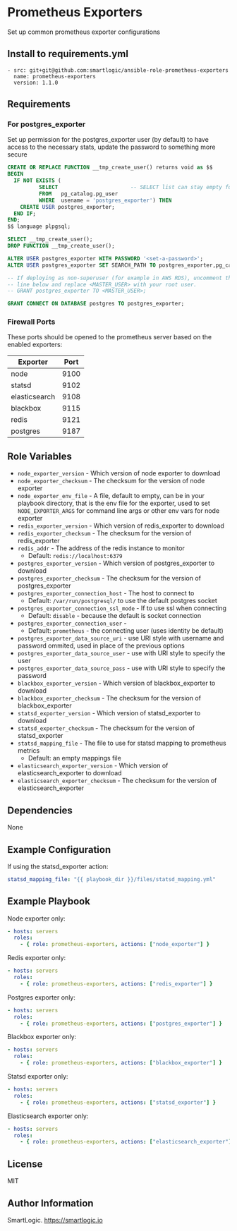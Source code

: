 # Prometheus Exporters

Set up common prometheus exporter configurations

## Install to requirements.yml

```
- src: git+git@github.com:smartlogic/ansible-role-prometheus-exporters
  name: prometheus-exporters
  version: 1.1.0
```

## Requirements

### For postgres_exporter

Set up permission for the postgres_exporter user (by default) to have access to the necessary stats, update the password to something more secure

```sql
CREATE OR REPLACE FUNCTION __tmp_create_user() returns void as $$
BEGIN
  IF NOT EXISTS (
          SELECT                       -- SELECT list can stay empty for this
          FROM   pg_catalog.pg_user
          WHERE  usename = 'postgres_exporter') THEN
    CREATE USER postgres_exporter;
  END IF;
END;
$$ language plpgsql;

SELECT __tmp_create_user();
DROP FUNCTION __tmp_create_user();

ALTER USER postgres_exporter WITH PASSWORD '<set-a-password>';
ALTER USER postgres_exporter SET SEARCH_PATH TO postgres_exporter,pg_catalog;

-- If deploying as non-superuser (for example in AWS RDS), uncomment the GRANT
-- line below and replace <MASTER_USER> with your root user.
-- GRANT postgres_exporter TO <MASTER_USER>;

GRANT CONNECT ON DATABASE postgres TO postgres_exporter;
```

### Firewall Ports

These ports should be opened to the prometheus server based on the enabled exporters:

| Exporter      | Port  |
| ------------- | ----- |
| node          | 9100  |
| statsd        | 9102  |
| elasticsearch | 9108  |
| blackbox      | 9115  |
| redis         | 9121  |
| postgres      | 9187  |

## Role Variables

- `node_exporter_version` - Which version of node exporter to download
- `node_exporter_checksum` - The checksum for the version of node exporter
- `node_exporter_env_file` - A file, default to empty, can be in your playbook directory, that is the env file for the exporter, used to set `NODE_EXPORTER_ARGS` for command line args or other env vars for node exporter
- `redis_exporter_version` - Which version of redis_exporter to download
- `redis_exporter_checksum` - The checksum for the version of redis_exporter
- `redis_addr` - The address of the redis instance to monitor
  - Default: `redis://localhost:6379`
- `postgres_exporter_version` - Which version of postgres_exporter to download
- `postgres_exporter_checksum` - The checksum for the version of postgres_exporter
- `postgres_exporter_connection_host` - The host to connect to
  - Default: `/var/run/postgresql/` to use the default postgres socket
- `postgres_exporter_connection_ssl_mode` - If to use ssl when connecting
  - Default: `disable` - because the default is socket connection
- `postgres_exporter_connection_user` -
  - Default: `prometheus` - the connecting user (uses identity be default)
- `postgres_exporter_data_source_uri` - use URI style with username and password ommited, used in place of the previous options
- `postgres_exporter_data_source_user` - use with URI style to specify the user
- `postgres_exporter_data_source_pass` - use with URI style to specify the password
- `blackbox_exporter_version` - Which version of blackbox_exporter to download
- `blackbox_exporter_checksum` - The checksum for the version of blackbox_exporter
- `statsd_exporter_version` - Which version of statsd_exporter to download
- `statsd_exporter_checksum` - The checksum for the version of statsd_exporter
- `statsd_mapping_file` - The file to use for statsd mapping to prometheus metrics
  - Default: an empty mappings file
- `elasticsearch_exporter_version` - Which version of elasticsearch_exporter to download
- `elasticsearch_exporter_checksum` - The checksum for the version of elasticsearch_exporter

## Dependencies

None

## Example Configuration

If using the statsd_exporter action:

```yaml
statsd_mapping_file: "{{ playbook_dir }}/files/statsd_mapping.yml"
```

## Example Playbook

Node exporter only:

```yaml
- hosts: servers
  roles:
    - { role: prometheus-exporters, actions: ["node_exporter"] }
```

Redis exporter only:

```yaml
- hosts: servers
  roles:
    - { role: prometheus-exporters, actions: ["redis_exporter"] }
```

Postgres exporter only:

```yaml
- hosts: servers
  roles:
    - { role: prometheus-exporters, actions: ["postgres_exporter"] }
```

Blackbox exporter only:

```yaml
- hosts: servers
  roles:
    - { role: prometheus-exporters, actions: ["blackbox_exporter"] }
```

Statsd exporter only:

```yaml
- hosts: servers
  roles:
    - { role: prometheus-exporters, actions: ["statsd_exporter"] }
```

Elasticsearch exporter only:

```yaml
- hosts: servers
  roles:
    - { role: prometheus-exporters, actions: ["elasticsearch_exporter"] }
```

## License

MIT

## Author Information

SmartLogic. https://smartlogic.io
